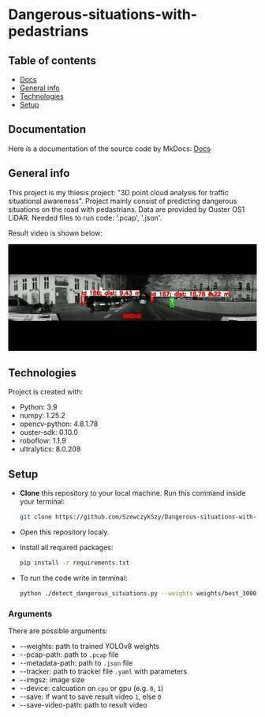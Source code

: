 # Dangerous-situations-with-pedastrians

## Table of contents
* [Docs](#documentation)
* [General info](#general-info)
* [Technologies](#technologies)
* [Setup](#setup)

## Documentation
Here is a documentation of the source code by MkDocs: [Docs](https://szewczykszy.github.io/Dangerous-situations-with-pedastrians/)

## General info
This project is my thiesis project: "3D point cloud analysis for traffic situational awareness". Project mainly consist of predicting dangerous situations on the road with pedastrians. Data are provided by Ouster OS1 LiDAR. Needed files to run code: '.pcap', '.json'.

Result video is shown below:

<p align="center">
  <img src="results_mp4/wynik.gif" alt="animated" />
</p>
	
## Technologies
Project is created with:
* Python: 3.9
* numpy: 1.25.2
* opencv-python: 4.8.1.78
* ouster-sdk: 0.10.0
* roboflow: 1.1.9
* ultralytics: 8.0.208
	
## Setup
- **Clone** this repository to your local machine. Run this command inside your terminal:

    ```bash
    git clone https://github.com/SzewczykSzy/Dangerous-situations-with-pedastrians.git
    ```
- Open this repository localy.

- Install all required packages:
  ```bash
  pip install -r requirements.txt
  ```

- To run the code write in terminal:
	```bash
 	python ./detect_dangerous_situations.py --weights weights/best_3000_s_100.pt --pcap-path ../PATH_TO_PCAP_FILE/sample.pcap --metadata-path ../PATH_TO_JSON_FILE/sample.json --tracker ./trackers/bytetrack.yaml --imgsz 1024 --device cpu --save=0 --save-video-path C:/PATH_TO_REPOSITORY/Dangerous-situations-with-pedastrians/results_mp4/result.mp4    
 	```
### Arguments
There are possible arguments:
* --weights: path to trained YOLOv8 weights
* --pcap-path: path to `.pcap` file
* --metadata-path: path to `.json` file
* --tracker: path to tracker file `.yaml` with parameters
* --imgsz: image size
* --device: calcuation on `cpu` or gpu (e.g. `0`, `1`)
* --save: if want to save result video `1`, else `0`
* --save-video-path: path to result video
